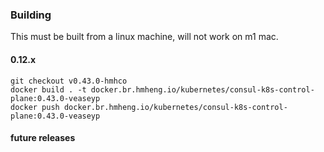 ### Building

This must be built from a linux machine, will not work on m1 mac.

#### 0.12.x
```
git checkout v0.43.0-hmhco
docker build . -t docker.br.hmheng.io/kubernetes/consul-k8s-control-plane:0.43.0-veaseyp
docker push docker.br.hmheng.io/kubernetes/consul-k8s-control-plane:0.43.0-veaseyp
```

#### future releases
